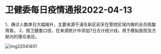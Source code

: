 # 卫健委每日疫情通报2022-04-13

1、确诊人数单日大幅飚升，主要来源于浦东新区前天在管控区域内做的全员核酸筛查。
2、按卫健委口径，在来源统计中添加7日合计统计线，用于模拟医院及方舱内的理论承压。

<img decoding="async" src="https://i0.wp.com/s2.loli.net/2022/05/02/pbQl9xKVjF3riL7.jpg?w=640&#038;ssl=1" alt="img22041401" data-recalc-dims="1" />

